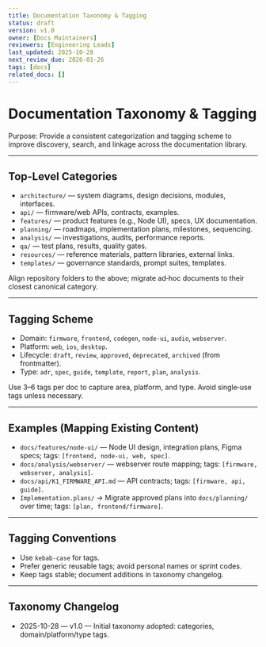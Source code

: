 ```yaml
---
title: Documentation Taxonomy & Tagging
status: draft
version: v1.0
owner: [Docs Maintainers]
reviewers: [Engineering Leads]
last_updated: 2025-10-28
next_review_due: 2026-01-26
tags: [docs]
related_docs: []
---
```

# Documentation Taxonomy & Tagging

Purpose: Provide a consistent categorization and tagging scheme to improve discovery, search, and linkage across the documentation library.

---

## Top-Level Categories
- `architecture/` — system diagrams, design decisions, modules, interfaces.
- `api/` — firmware/web APIs, contracts, examples.
- `features/` — product features (e.g., Node UI), specs, UX documentation.
- `planning/` — roadmaps, implementation plans, milestones, sequencing.
- `analysis/` — investigations, audits, performance reports.
- `qa/` — test plans, results, quality gates.
- `resources/` — reference materials, pattern libraries, external links.
- `templates/` — governance standards, prompt suites, templates.

Align repository folders to the above; migrate ad‑hoc documents to their closest canonical category.

---

## Tagging Scheme
- Domain: `firmware`, `frontend`, `codegen`, `node-ui`, `audio`, `webserver`.
- Platform: `web`, `ios`, `desktop`.
- Lifecycle: `draft`, `review`, `approved`, `deprecated`, `archived` (from frontmatter).
- Type: `adr`, `spec`, `guide`, `template`, `report`, `plan`, `analysis`.

Use 3–6 tags per doc to capture area, platform, and type. Avoid single‑use tags unless necessary.

---

## Examples (Mapping Existing Content)
- `docs/features/node-ui/` — Node UI design, integration plans, Figma specs; tags: `[frontend, node-ui, web, spec]`.
- `docs/analysis/webserver/` — webserver route mapping; tags: `[firmware, webserver, analysis]`.
- `docs/api/K1_FIRMWARE_API.md` — API contracts; tags: `[firmware, api, guide]`.
- `Implementation.plans/` → Migrate approved plans into `docs/planning/` over time; tags: `[plan, frontend/firmware]`.

---

## Tagging Conventions
- Use `kebab-case` for tags.
- Prefer generic reusable tags; avoid personal names or sprint codes.
- Keep tags stable; document additions in taxonomy changelog.

---

## Taxonomy Changelog
- 2025-10-28 — v1.0 — Initial taxonomy adopted: categories, domain/platform/type tags.

